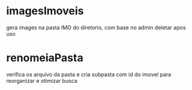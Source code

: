 # imagesImoveis
gera images na pasta IMO do diretorio, com base no admin
deletar apos uso

# renomeiaPasta
verifica os arquivo da pasta e cria subpasta com id do imovel para reorganizar e otimizar busca

